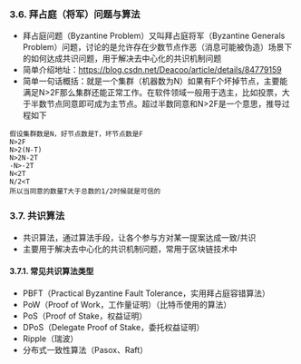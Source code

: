 ### 3.6. 拜占庭（将军）问题与算法

- 拜占庭问题（Byzantine Problem）又叫拜占庭将军（Byzantine Generals Problem）问题，讨论的是允许存在少数节点作恶（消息可能被伪造）场景下的如何达成共识问题，用于解决去中心化的共识机制问题
- 简单介绍地址：https://blog.csdn.net/Deacoo/article/details/84779159
- 简单一句话概括：就是一个集群（机器数为N）如果有F个坏掉节点，主要能满足N>2F那么集群还能正常工作。在软件领域一般用于选主，比如投票，大于半数节点同意即可成为主节点。超过半数同意和N>2F是一个意思，推导过程如下

```
假设集群数是N，好节点数是T，坏节点数是F
N>2F
N>2(N-T)
N>2N-2T
-N>-2T
N<2T
N/2<T
所以当同意的数量T大于总数的1/2时候就是可信的
```

### 3.7. 共识算法

- 共识算法，通过算法手段，让各个参与方对某一提案达成一致/共识
- 主要用于解决去中心化的共识机制问题，常用于区块链技术中

#### 3.7.1. 常见共识算法类型

- PBFT（Practical Byzantine Fault Tolerance，实用拜占庭容错算法）
- PoW（Proof of Work，工作量证明）（比特币使用的算法）
- PoS（Proof of Stake，权益证明）
- DPoS（Delegate Proof of Stake，委托权益证明）
- Ripple（瑞波）
- 分布式一致性算法（Pasox、Raft）